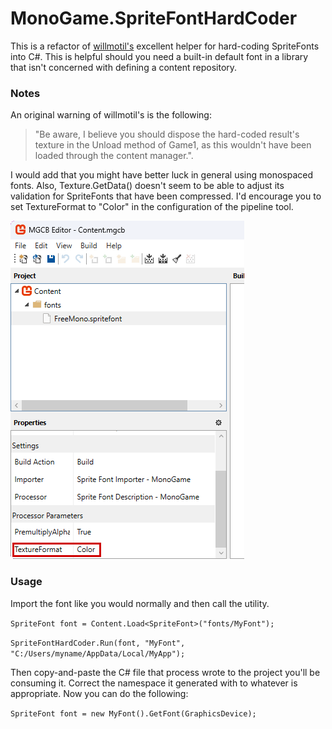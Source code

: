 # MonoGame.SpriteFontHardCoder

This is a refactor of [willmotil's](https://github.com/willmotil/MonoGame-SpriteFont-HardEncoder-To-Class) excellent helper for hard-coding SpriteFonts into C#. This is helpful should you need a built-in default font in a library that isn't concerned with defining a content repository.

### Notes
An original warning of willmotil's is the following:
>"Be aware, I believe you should dispose the hard-coded result's texture in the Unload method of Game1, as this wouldn't have been loaded through the content manager.".

I would add that you might have better luck in general using monospaced fonts. Also, Texture.GetData<Color>() doesn't seem to be able to adjust its validation for SpriteFonts that have been compressed. I'd encourage you to set TextureFormat to "Color" in the configuration of the pipeline tool.

<p align="left">
  <img src="pipeline-config.png" alt="Pipeline Config">
</p>


### Usage
Import the font like you would normally and then call the utility.

`SpriteFont font = Content.Load<SpriteFont>("fonts/MyFont");`

`SpriteFontHardCoder.Run(font, "MyFont", "C:/Users/myname/AppData/Local/MyApp");`

Then copy-and-paste the C# file that process wrote to the project you'll be consuming it. Correct the namespace it generated with to whatever is appropriate.
Now you can do the following:

`SpriteFont font = new MyFont().GetFont(GraphicsDevice);`
